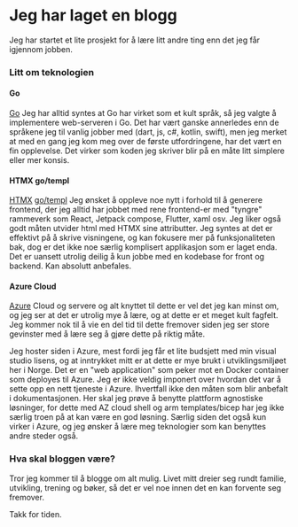 # Jeg har laget en blogg

Jeg har startet et lite prosjekt for å lære litt andre ting enn det jeg får igjennom jobben. 

### Litt om teknologien

#### Go
[Go](https://go.dev/)
Jeg har alltid syntes at Go har virket som et kult språk, så jeg valgte å implementere web-serveren i Go. Det har vært ganske annerledes enn de språkene jeg til vanlig jobber med (dart, js, c#, kotlin, swift), men jeg merket at med en gang jeg kom meg over de første utfordringene, har det vært en fin opplevelse. Det virker som koden jeg skriver blir på en måte litt simplere eller mer konsis.

#### HTMX go/templ
[HTMX](https://htmx.org/) [go/templ](https://github.com/a-h/templ)
Jeg ønsket å oppleve noe nytt i forhold til å generere frontend, der jeg alltid har jobbet med rene frontend-er med "tyngre" rammeverk som React, Jetpack compose, Flutter, xaml osv. Jeg liker også godt måten utvider html med HTMX sine attributter. Jeg syntes at det er effektivt på å skrive visningene, og kan fokusere mer på funksjonaliteten bak, dog er det ikke noe særlig komplisert applikasjon som er laget enda. Det er uansett utrolig deilig å kun jobbe med en kodebase for front og backend.
Kan absolutt anbefales.
#### Azure Cloud
[Azure](http://portal.azure.com/)
Cloud og servere og alt knyttet til dette er vel det jeg kan minst om, og jeg ser at det er utrolig mye å lære, og at dette er et meget kult fagfelt. Jeg kommer nok til å vie en del tid til dette fremover siden jeg ser store gevinster med å lære seg å gjøre dette på riktig måte.

Jeg hoster siden i Azure, mest fordi jeg får et lite budsjett med min visual studio lisens, og at inntrykket mitt er at dette er mye brukt i utviklingsmiljøet her i Norge. Det er en "web application" som peker mot en Docker container som deployes til Azure. Jeg er ikke veldig imponert over hvordan det var å sette opp en nett tjeneste i Azure. Ihvertfall ikke den måten som blir anbefalt i dokumentasjonen. Her skal jeg prøve å benytte plattform agnostiske løsninger, for dette med AZ cloud shell og arm templates/bicep har jeg ikke særlig troen på at kan være en god løsning. Særlig siden det også kun virker i Azure, og jeg ønsker å lære meg teknologier som kan benyttes andre steder også. 

### Hva skal bloggen være?
Tror jeg kommer til å blogge om alt mulig. Livet mitt dreier seg rundt familie, utvikling, trening og bøker, så det er vel noe innen det en kan forvente seg fremover. 


Takk for tiden.
